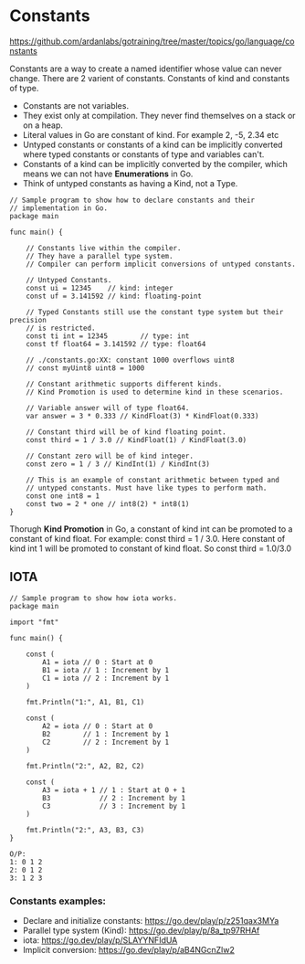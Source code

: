 # Constants
https://github.com/ardanlabs/gotraining/tree/master/topics/go/language/constants

Constants are a way to create a named identifier whose value can never change. 
There are 2 varient of constants. Constants of kind and constants of type.

- Constants are not variables.
- They exist only at compilation. They never find themselves on a stack or on a heap.
- Literal values in Go are constant of kind. For example 2, -5, 2.34 etc
- Untyped constants or constants of a kind can be implicitly converted where typed constants or constants of type and variables can't.
- Constants of a kind can be implicitly converted by the compiler, which means we can not have **Enumerations** in Go.
- Think of untyped constants as having a Kind, not a Type.

```
// Sample program to show how to declare constants and their
// implementation in Go.
package main

func main() {

	// Constants live within the compiler.
	// They have a parallel type system.
	// Compiler can perform implicit conversions of untyped constants.

	// Untyped Constants.
	const ui = 12345    // kind: integer
	const uf = 3.141592 // kind: floating-point

	// Typed Constants still use the constant type system but their precision
	// is restricted.
	const ti int = 12345        // type: int
	const tf float64 = 3.141592 // type: float64

	// ./constants.go:XX: constant 1000 overflows uint8
	// const myUint8 uint8 = 1000

	// Constant arithmetic supports different kinds.
	// Kind Promotion is used to determine kind in these scenarios.

	// Variable answer will of type float64.
	var answer = 3 * 0.333 // KindFloat(3) * KindFloat(0.333)

	// Constant third will be of kind floating point.
	const third = 1 / 3.0 // KindFloat(1) / KindFloat(3.0)

	// Constant zero will be of kind integer.
	const zero = 1 / 3 // KindInt(1) / KindInt(3)

	// This is an example of constant arithmetic between typed and
	// untyped constants. Must have like types to perform math.
	const one int8 = 1
	const two = 2 * one // int8(2) * int8(1)
}
```

Thorugh **Kind Promotion** in Go, a constant of kind int can be promoted to a constant of kind float. For example: const third = 1 / 3.0. Here constant of kind int 1 will be promoted to constant of kind float. So const third = 1.0/3.0

## IOTA
```
// Sample program to show how iota works.
package main

import "fmt"

func main() {

	const (
		A1 = iota // 0 : Start at 0
		B1 = iota // 1 : Increment by 1
		C1 = iota // 2 : Increment by 1
	)

	fmt.Println("1:", A1, B1, C1)

    const (
		A2 = iota // 0 : Start at 0
		B2        // 1 : Increment by 1
		C2        // 2 : Increment by 1
	)

	fmt.Println("2:", A2, B2, C2)

	const (
		A3 = iota + 1 // 1 : Start at 0 + 1
		B3            // 2 : Increment by 1
		C3            // 3 : Increment by 1
	)

	fmt.Println("2:", A3, B3, C3)
}

O/P:
1: 0 1 2
2: 0 1 2
3: 1 2 3
```

### Constants examples:

- Declare and initialize constants: https://go.dev/play/p/z251qax3MYa
- Parallel type system (Kind): https://go.dev/play/p/8a_tp97RHAf
- iota: https://go.dev/play/p/SLAYYNFIdUA
- Implicit conversion: https://go.dev/play/p/aB4NGcnZlw2